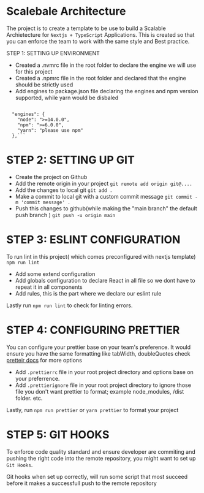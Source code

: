 # Scalebale Architecture

The project is to create a template to be use to build a Scalable Archietecture for `Nextjs + TypeScript` Applications. This is created so that you can enforce the team to work with the same style and Best practice.

STEP 1: SETTING UP ENVIRONMENT

- Created a .nvmrc file in the root folder to declare the engine we will use for this project
- Created a .npmrc file in the root folder and declared that the engine should be strictly used
- Add engines to package.json file declaring the engines and npm version supported, while yarn would be disbaled

<code>
  "engines": {
    "node": ">=14.0.0",
    "npm": ">=6.0.0",
    "yarn": "please use npm"
  },```
</code>

# STEP 2: SETTING UP GIT

- Create the project on Github
- Add the remote origin in your project `git remote add origin git@....`
- Add the changes to local git `git add .`
- Make a commit to local git with a custom commit message `git commit -m 'commit message' .`
- Push this changes to github(while making the "main branch" the default push branch ) `git push -u origin main`

# STEP 3: ESLINT CONFIGURATION

To run lint in this project( which comes preconfigured with nextjs template) `npm run lint`

- Add some extend configuration
- Add globals configuration to declare React in all file so we dont have to repeat it in all components
- Add rules, this is the part where we declare our eslint rule

Lastly run `npm run lint` to check for linting errors.

# STEP 4: CONFIGURING PRETTIER

You can configure your prettier base on your team's preference. It would ensure you have the same formatting like tabWidth, doubleQuotes check [pretteir docs](https://prettier.io/docs/en/options.html) for more options

- Add `.prettierrc` file in your root project directory and options base on your preferrence.
- Add `.prettierignore` file in your root project directory to ignore those file you don't want prettier to format; example node_modules, /dist folder. etc.

Lastly, run `npm run prettier` or `yarn prettier` to format your project

# STEP 5: GIT HOOKS

To enforce code quality standard and ensure developer are commiting and pushing the right code into the remote repository, you might want to set up `Git Hooks`.

Git hooks when set up correctly, will run some script that most succeed before it makes a successfull push to the remote repository
